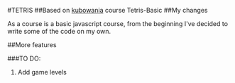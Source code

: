 #TETRIS 
##Based on  [kubowania](https://github.com/kubowania/Tetris-Basic/commits?author=kubowania) course Tetris-Basic
##My changes

As a course is a basic javascript course, from the beginning I've decided to write some of the code on my own. 

##More features

###TO DO: 
1. Add game levels

